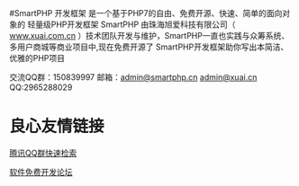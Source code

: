 #SmartPHP 开发框架
是一个基于PHP7的自由、免费开源、快速、简单的面向对象的 轻量级PHP开发框架
SmartPHP 由珠海旭爱科技有限公司（ www.xuai.com.cn ）技术团队开发与维护，SmartPHP一直也实践与众筹系统、多用户商城等商业项目中,现在免费开源了
SmartPHP开发框架助你写出本简洁、优雅的PHP项目

交流QQ群：150839997
邮箱：admin@smartphp.cn admin@xuai.cn
QQ:2965288029


 # 良心友情链接

[腾讯QQ群快速检索](http://u.720life.cn/s/8cf73f7c)

[软件免费开发论坛](http://u.720life.cn/s/bbb01dc0)